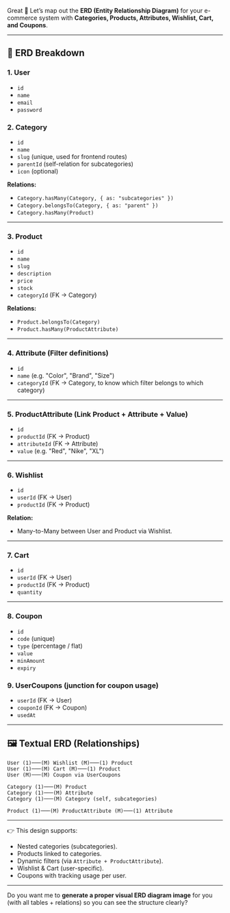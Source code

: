 Great 🚀 Let’s map out the **ERD (Entity Relationship Diagram)** for your e-commerce system with **Categories, Products, Attributes, Wishlist, Cart, and Coupons**.

---

## 📌 ERD Breakdown

### **1. User**

* `id`
* `name`
* `email`
* `password`

### **2. Category**

* `id`
* `name`
* `slug` (unique, used for frontend routes)
* `parentId` (self-relation for subcategories)
* `icon` (optional)

**Relations:**

* `Category.hasMany(Category, { as: "subcategories" })`
* `Category.belongsTo(Category, { as: "parent" })`
* `Category.hasMany(Product)`

---

### **3. Product**

* `id`
* `name`
* `slug`
* `description`
* `price`
* `stock`
* `categoryId` (FK → Category)

**Relations:**

* `Product.belongsTo(Category)`
* `Product.hasMany(ProductAttribute)`

---

### **4. Attribute (Filter definitions)**

* `id`
* `name` (e.g. "Color", "Brand", "Size")
* `categoryId` (FK → Category, to know which filter belongs to which category)

---

### **5. ProductAttribute (Link Product + Attribute + Value)**

* `id`
* `productId` (FK → Product)
* `attributeId` (FK → Attribute)
* `value` (e.g. "Red", "Nike", "XL")

---

### **6. Wishlist**

* `id`
* `userId` (FK → User)
* `productId` (FK → Product)

**Relation:**

* Many-to-Many between User and Product via Wishlist.

---

### **7. Cart**

* `id`
* `userId` (FK → User)
* `productId` (FK → Product)
* `quantity`

---

### **8. Coupon**

* `id`
* `code` (unique)
* `type` (percentage / flat)
* `value`
* `minAmount`
* `expiry`

### **9. UserCoupons (junction for coupon usage)**

* `userId` (FK → User)
* `couponId` (FK → Coupon)
* `usedAt`

---

## 🖼️ Textual ERD (Relationships)

```
User (1)───(M) Wishlist (M)───(1) Product
User (1)───(M) Cart (M)───(1) Product
User (M)───(M) Coupon via UserCoupons

Category (1)───(M) Product
Category (1)───(M) Attribute
Category (1)───(M) Category (self, subcategories)

Product (1)───(M) ProductAttribute (M)───(1) Attribute
```

---

👉 This design supports:

* Nested categories (subcategories).
* Products linked to categories.
* Dynamic filters (via `Attribute + ProductAttribute`).
* Wishlist & Cart (user-specific).
* Coupons with tracking usage per user.

---

Do you want me to **generate a proper visual ERD diagram image** for you (with all tables + relations) so you can see the structure clearly?
